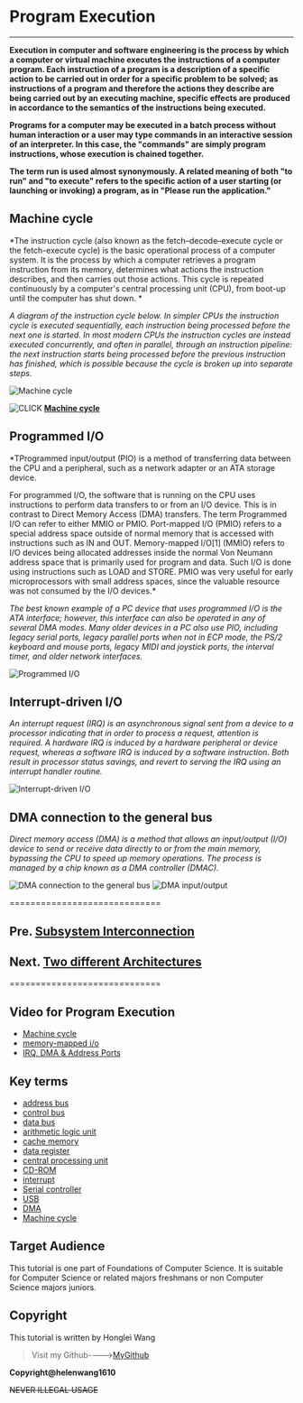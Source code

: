 # Program Execution

-----------------------------------------------------------

**Execution in computer and software engineering is the process by which a computer or virtual machine executes the instructions of a computer program. Each instruction of a program is a description of a specific action to be carried out in order for a specific problem to be solved; as instructions of a program and therefore the actions they describe are being carried out by an executing machine, specific effects are produced in accordance to the semantics of the instructions being executed.**

**Programs for a computer may be executed in a batch process without human interaction or a user may type commands in an interactive session of an interpreter. In this case, the "commands" are simply program instructions, whose execution is chained together.**

**The term run is used almost synonymously. A related meaning of both "to run" and "to execute" refers to the specific action of a user starting (or launching or invoking) a program, as in "Please run the application."**

## Machine cycle

*The instruction cycle (also known as the fetch–decode–execute cycle or the fetch-execute cycle) is the basic operational process of a computer system. It is the process by which a computer retrieves a program instruction from its memory, determines what actions the instruction describes, and then carries out those actions. This cycle is repeated continuously by a computer's central processing unit (CPU), from boot-up until the computer has shut down. *


*A diagram of the instruction cycle below. In simpler CPUs the instruction cycle is executed sequentially, each instruction being processed before the next one is started. In most modern CPUs the instruction cycles are instead executed concurrently, and often in parallel, through an instruction pipeline: the next instruction starts being processed before the previous instruction has finished, which is possible because the cycle is broken up into separate steps.*

![Machine cycle](MC_1.jpg)

![CLICK](CLICK.JPG)  **[Machine cycle](https://www.youtube.com/watch?v=urqPobwPOzs)**


## Programmed I/O

*TProgrammed input/output (PIO) is a method of transferring data between the CPU and a peripheral, such as a network adapter or an ATA storage device.

For programmed I/O, the software that is running on the CPU uses instructions to perform data transfers to or from an I/O device. This is in contrast to Direct Memory Access (DMA) transfers. The term Programmed I/O can refer to either MMIO or PMIO. Port-mapped I/O (PMIO) refers to a special address space outside of normal memory that is accessed with instructions such as IN and OUT. Memory-mapped I/O[1] (MMIO) refers to I/O devices being allocated addresses inside the normal Von Neumann address space that is primarily used for program and data. Such I/O is done using instructions such as LOAD and STORE. PMIO was very useful for early microprocessors with small address spaces, since the valuable resource was not consumed by the I/O devices.*

*The best known example of a PC device that uses programmed I/O is the ATA interface; however, this interface can also be operated in any of several DMA modes. Many older devices in a PC also use PIO, including legacy serial ports, legacy parallel ports when not in ECP mode, the PS/2 keyboard and mouse ports, legacy MIDI and joystick ports, the interval timer, and older network interfaces.*


![Programmed I/O](Programmed.jpg)

## Interrupt-driven I/O

*An interrupt request (IRQ) is an asynchronous signal sent from a device to a processor indicating that in order to process a request, attention is required. A hardware IRQ is induced by a hardware peripheral or device request, whereas a software IRQ is induced by a software instruction. Both result in processor status savings, and revert to serving the IRQ using an interrupt handler routine.*

![Interrupt-driven I/O](Interrupt.jpg)


## DMA connection to the general bus


*Direct memory access (DMA) is a method that allows an input/output (I/O) device to send or receive data directly to or from the main memory, bypassing the CPU to speed up memory operations. The process is managed by a chip known as a DMA controller (DMAC).*


![DMA connection to the general bus](DMA.jpg)
![DMA input/output](DMAIO.jpg)


 =============================
## Pre. [Subsystem Interconnection](subsystem.md)

## Next. [Two different Architectures](CISC_RISC.md)

=============================

## **Video for Program Execution** 

* [Machine cycle](https://www.youtube.com/watch?v=urqPobwPOzs)
* [memory-mapped i/o](https://www.youtube.com/watch?v=aT5XMOrid7Y)
* [IRQ, DMA & Address Ports](https://www.youtube.com/watch?v=aPKXmGkRxQ8)


## **Key terms**

+ [address bus](https://en.wikipedia.org/wiki/Address_bus)
+ [control bus](https://en.wikipedia.org/wiki/Control_bus)
+ [data bus](https://en.wikipedia.org/wiki/Databus)
+ [arithmetic logic unit](https://en.wikipedia.org/wiki/Arithmetic_logic_unit)
+ [cache memory](https://en.wikipedia.org/wiki/CPU_cache)
+ [data register](https://en.wikipedia.org/wiki/Memory_buffer_register)
+ [central processing unit](https://en.wikipedia.org/wiki/Central_processing_unit)
+ [CD-ROM](https://en.wikipedia.org/wiki/CD-ROM)
+ [interrupt](https://en.wikipedia.org/wiki/Interrupt)
+ [Serial controller](https://en.wikipedia.org/w/index.php?title=Serial_Communication_Controller&redirect=no)
+ [USB](https://en.wikipedia.org/wiki/USB)
+ [DMA](https://en.wikipedia.org/wiki/DMA)
+ [Machine cycle](https://en.wikipedia.org/wiki/Instruction_cycle)


## **Target Audience**

This tutorial is one part of Foundations of Computer Science. It is suitable for Computer Science or related majors freshmans or non Computer Science majors  juniors.

## **Copyright**

This tutorial is written by Honglei Wang

>Visit my Github---->[MyGithub](https://github.com/helenwang1610)

**Copyright@helenwang1610**

~~NEVER ILLEGAL USAGE~~
